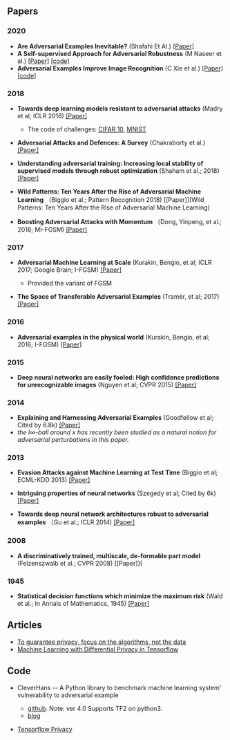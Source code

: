 

## Papers

### 2020

* **Are Adversarial Examples Inevitable?** (Shafahi Et Al.) [[Paper]](Https://Arxiv.Org/Pdf/1809.02104.Pdf)
* **A Self-supervised Approach for Adversarial Robustness** (M Naseer et al.) [[Paper]](https://arxiv.org/pdf/2006.04924.pdf) [[code]](https://github.com/Muzammal-Naseer/NRP)
* **Adversarial Examples Improve Image Recognition** (C Xie et al.) [[Paper]](https://arxiv.org/pdf/1911.09665.pdf) [[code]](https://github.com/tensorflow/tpu/tree/master/models/official/efficientnet)

### 2018

* **Towards deep learning models resistant to adversarial attacks** (Madry et al; ICLR 2018) [[Paper]](https://arxiv.org/pdf/1706.06083.pdf)
  * The code of challenges: [CIFAR 10](https://github.com/MadryLab/cifar10_challenge), [MNIST](https://github.com/MadryLab/mnist_challenge)

* **Adversarial Attacks and Defences: A Survey** (Chakraborty et al.) [[Paper]](https://arxiv.org/pdf/1810.00069.pdf)

* **Understanding adversarial training: Increasing local stability of supervised models through robust optimization** (Shaham et al.; 2018) [[Paper]](https://arxiv.org/pdf/1511.05432.pdf)

* **Wild Patterns: Ten Years After the Rise of Adversarial Machine Learning** （Biggio et al.; Pattern Recognition 2018) [[Paper]](Wild Patterns: Ten Years After the Rise of Adversarial Machine Learning)

* **Boosting Adversarial Attacks with Momentum** （Dong, Yinpeng, et al.; 2018; MI-FGSM) [[Paper]](https://arxiv.org/pdf/1710.06081.pdf)

### 2017

* **Adversarial Machine Learning at Scale** (Kurakin, Bengio, et al; ICLR 2017; Google Brain; I-FGSM) [[Paper]](https://arxiv.org/pdf/1611.01236.pdf)
  * Provided the variant of FGSM

* **The Space of Transferable Adversarial Examples** (Tramèr, et al; 2017) [[Paper]](https://arxiv.org/pdf/1704.03453.pdf)

### 2016

* **Adversarial examples in the physical world** (Kurakin, Bengio, et al; 2016; I-FGSM) [[Paper]](https://arxiv.org/pdf/1607.02533.pdf)

### 2015

* **Deep neural networks are easily fooled: High confidence predictions for unrecognizable images** (Nguyen et al; CVPR 2015) [[Paper]](https://arxiv.org/pdf/1412.1897.pdf)

### 2014

* **Explaining and Harnessing Adversarial Examples** (Goodfellow et al; Cited by 6.8k) [[Paper]](https://arxiv.org/pdf/1412.6572.pdf)
 * *the l∞-ball around x has recently been studied as a natural notion for adversarial perturbations in this paper.*

### 2013

* **Evasion Attacks against Machine Learning at Test Time** (Biggio et al; ECML-KDD 2013) [[Paper]](https://arxiv.org/pdf/1708.06131)

* **Intriguing properties of neural networks** (Szegedy et al; Cited by 6k) [[Paper]](https://arxiv.org/pdf/1312.6199.pdf)

* **Towards deep neural network architectures robust to adversarial examples** （Gu et al.; ICLR 2014) [[Paper]](https://arxiv.org/pdf/1412.5068.pdf)

### 2008

* **A discriminatively trained, multiscale, de-formable part model** (Felzenszwalb et al.; CVPR 2008) [[Paper]](

### 1945

* **Statistical decision functions which minimize the maximum risk** (Wald et al.; In Annals of Mathematics, 1945) [[Paper]](https://booksc.xyz/book/32516015/33b0de)

## Articles

* [To guarantee privacy, focus on the algorithms, not the data](http://www.cleverhans.io/2021/01/14/privacy-focus-algorithms.html)
* [Machine Learning with Differential Privacy in Tensorflow](http://www.cleverhans.io/privacy/2019/03/26/machine-learning-with-differential-privacy-in-tensorflow.html)

## Code

* CleverHans -- A Python library to benchmark machine learning system' vulnerability to adversarial example
  * [github](https://github.com/cleverhans-lab/cleverhans). Note: ver 4.0 Supports TF2 on python3.
  * [blog](http://www.cleverhans.io)

* [Tensorflow Privacy](https://github.com/tensorflow/privacy)


